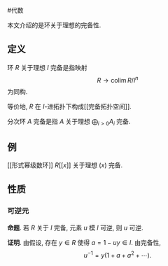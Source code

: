 #代数 

本文介绍的是环关于理想的完备性.

## 定义

环 $R$ 关于理想 $I$ 完备是指映射
$$
R \to \operatorname{colim}R/I^n
$$
为同构.

等价地, $R$ 在 $I$-进拓扑下构成[[完备拓扑空间]].

分次环 $A$ 完备是指 $A$ 关于理想 $\bigoplus_{i>0}A_i$ 完备.

## 例

[[形式幂级数环]] $R[[x]]$ 关于理想 $(x)$ 完备.

## 性质

### 可逆元

**命题**. 若 $R$ 关于 $I$ 完备, 元素 $u$ 模 $I$ 可逆, 则 $u$ 可逆.

**证明**. 由假设, 存在 $y\in R$ 使得 $a=1-uy \in I$. 由完备性,
$$
u^{-1} = y (1+a+a^2+\cdots).
$$
